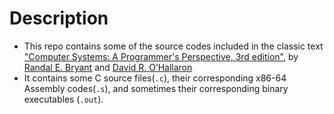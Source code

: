 # Description

-   This repo contains some of the source codes included in the classic text ["Computer Systems: A Programmer's Perspective, 3rd edition"](https://www.amazon.com/Computer-Systems-Programmers-Perspective-3rd/dp/013409266X), by [Randal E. Bryant](https://www.cs.cmu.edu/~bryant/) and [David R. O’Hallaron](http://www.cs.cmu.edu/~droh/)
-   It contains some C source files(`.c`), their corresponding x86-64 Assembly codes(`.s`), and sometimes their corresponding binary executables (`.out`).
